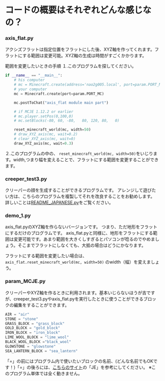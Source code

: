 # コードの概要はそれぞれどんな感じなの？
### axis_flat.py
アクシズフラットは指定位置をフラットにした後、XYZ軸を作ってくれます。フラットにする範囲は変更可能。XYZ軸の生成は時間がすごくかかります。

範囲を変更したいときの手順
１.このプログラムを探してください。
``` python
if __name__ == "__main__":
    # his computer
    # mc = Minecraft.create(address='nao2g005.local', port=param.PORT_MC)
    # your computer
    mc = Minecraft.create(port=param.PORT_MC)

    mc.postToChat("axis_flat module main part")

    # if MCJE 1.12.2 or earlier
    # mc.player.setPos(0,100,0)
    # mc.setBlocks(-80, 60, -80,   80, 120, 80,   0)

    reset_minecraft_world(mc, width=50)
    # draw_XYZ_axis(mc, wait=0.2)
    # clear_XYZ_axis(mc, wait=0)
    draw_XYZ_axis(mc, wait=0.3)
```
２.このプログラムの中の、
```reset_minecraft_world(mc, width=50)```をいじります。width,つまり幅を変えることで、フラットにする範囲を変更することができます。


### creeper_test3.py
クリーパーの顔を生成することができるプログラムです。
アレンジして遊びたい方は、こちらのプログラムを複製してそれを改良することをお勧めします。
詳しいことは<a href= "https://github.com/harimanjuu/minecraft_remote_itkids/blob/main/itkids_m5/api_06_RS_Harimanjuu/README_JAPANESE.md" target="_blank">README_JAPANESE.py</a>をご覧ください。

### demo_1.py
axis_flat.pyのXYZ軸を作らないバージョンです。
つまり、ただ地形をフラットにするだけのプログラムです。
axis_flat.pyと同様に、地形をフラットにする範囲は変更可能です。あまり範囲を大きくしすぎるとパソコンが唸るのでやめましょう。そこまでフラットにしなくても、大抵の場合はどうにかなります。

フラットにする範囲を変更したい場合は、
```axis_flat.reset_minecraft_world(mc, width=50)```
のwidth（幅）を変えましょう。




### param_MCJE.py
クリーパーやXYZ軸を作るときに利用されます。基本いじらないほうが吉ですが、creeper_test3.pyやaxis_flat.pyを実行したときに使うことができるブロックの編集をすることができます。
```PYTHON
AIR = "air"
STONE = "stone"
GRASS_BLOCK = "grass_block"
GOLD_BLOCK = "gold_block"
IRON_BLOCK = "iron_block"
LIME_WOOL_BLOCK = "lime_wool"
BLACK_WOOL_BLOCK ="black_wool"
GLOWSTONE = "glowstone"
SEA_LANTERN_BLOCK = "sea_lantern" 
```
「=」の前にはプログラム内で使いたいブロックの名前、(どんな名前でもOKです！)「=」の後ろには、<a href="https://n5v.net/command/block-item-id/" target="_blank">こちらのサイト</a>の「JE」を参考にしてください。
※このプログラム単体では全く動きません。